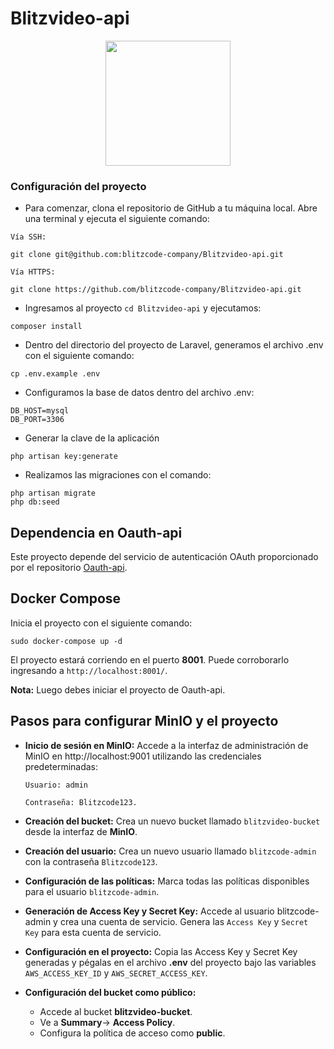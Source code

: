 # Blitzvideo-api

<p align="center">
    <img src="https://drive.google.com/uc?export=download&id=1yyVoEHmLQgzYpDJJJvjtpo1MHdZNP84k" width="200">
</p>

### Configuración del proyecto

-   Para comenzar, clona el repositorio de GitHub a tu máquina local. Abre una terminal y ejecuta el siguiente comando:

`Vía SSH:`

```
git clone git@github.com:blitzcode-company/Blitzvideo-api.git
```

`Vía HTTPS:`

```
git clone https://github.com/blitzcode-company/Blitzvideo-api.git
```

-   Ingresamos al proyecto `cd Blitzvideo-api` y ejecutamos:

```
composer install
```

-   Dentro del directorio del proyecto de Laravel, generamos el archivo .env con el siguiente comando:

```
cp .env.example .env
```

-   Configuramos la base de datos dentro del archivo .env:

```
DB_HOST=mysql
DB_PORT=3306
```

- Generar la clave de la aplicación

```
php artisan key:generate
```

-   Realizamos las migraciones con el comando:

```
php artisan migrate
php db:seed
```

## Dependencia en Oauth-api

Este proyecto depende del servicio de autenticación OAuth proporcionado por el repositorio [Oauth-api](https://github.com/blitzcode-company/Oauth-api).

## Docker Compose

Inicia el proyecto con el siguiente comando:

```
sudo docker-compose up -d
```
El proyecto estará corriendo en el puerto **8001**. Puede corroborarlo ingresando a `http://localhost:8001/`. 

**Nota:** Luego debes iniciar el proyecto de Oauth-api.

## Pasos para configurar MinIO y el proyecto

- **Inicio de sesión en MinIO:**
Accede a la interfaz de administración de MinIO en http://localhost:9001 utilizando las credenciales predeterminadas:

    `Usuario: admin`
    
    `Contraseña: Blitzcode123.`

 - **Creación del bucket:**
Crea un nuevo bucket llamado `blitzvideo-bucket` desde la interfaz de **MinIO**.

 - **Creación del usuario:**
    Crea un nuevo usuario llamado `blitzcode-admin` con la contraseña `Blitzcode123`.

 - **Configuración de las políticas:**
        Marca todas las políticas disponibles para el usuario `blitzcode-admin`.

 - **Generación de Access Key y Secret Key:**
        Accede al usuario blitzcode-admin y crea una cuenta de servicio.
        Genera las `Access Key` y `Secret Key` para esta cuenta de servicio.

 - **Configuración en el proyecto:**
        Copia las Access Key y Secret Key generadas y pégalas en el archivo **.env** del proyecto bajo las variables `AWS_ACCESS_KEY_ID` y `AWS_SECRET_ACCESS_KEY`.

 - **Configuración del bucket como público:**
    - Accede al bucket **blitzvideo-bucket**.
    - Ve a **Summary**-> **Access Policy**.
    - Configura la política de acceso como **public**.